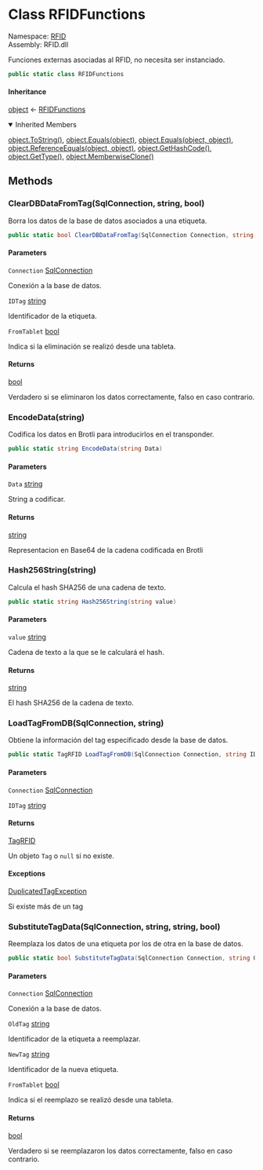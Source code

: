 # <a id="RFID_RFIDFunctions"></a> Class RFIDFunctions

Namespace: [RFID](RFID.md)  
Assembly: RFID.dll  

Funciones externas asociadas al RFID, no necesita ser instanciado.

```csharp
public static class RFIDFunctions
```

#### Inheritance

[object](https://learn.microsoft.com/dotnet/api/system.object) ← 
[RFIDFunctions](RFID.RFIDFunctions.md)

<details open>
  
<summary>Inherited Members</summary>

[object.ToString\(\)](https://learn.microsoft.com/dotnet/api/system.object.tostring), 
[object.Equals\(object\)](https://learn.microsoft.com/dotnet/api/system.object.equals\#system\-object\-equals\(system\-object\)), 
[object.Equals\(object, object\)](https://learn.microsoft.com/dotnet/api/system.object.equals\#system\-object\-equals\(system\-object\-system\-object\)), 
[object.ReferenceEquals\(object, object\)](https://learn.microsoft.com/dotnet/api/system.object.referenceequals), 
[object.GetHashCode\(\)](https://learn.microsoft.com/dotnet/api/system.object.gethashcode), 
[object.GetType\(\)](https://learn.microsoft.com/dotnet/api/system.object.gettype), 
[object.MemberwiseClone\(\)](https://learn.microsoft.com/dotnet/api/system.object.memberwiseclone)
</details>

## Methods

### <a id="RFID_RFIDFunctions_ClearDBDataFromTag_System_Data_SqlClient_SqlConnection_System_String_System_Boolean_"></a> ClearDBDataFromTag\(SqlConnection, string, bool\)

Borra los datos de la base de datos asociados a una etiqueta.

```csharp
public static bool ClearDBDataFromTag(SqlConnection Connection, string IDTag, bool FromTablet = false)
```

#### Parameters

`Connection` [SqlConnection](https://learn.microsoft.com/dotnet/api/system.data.sqlclient.sqlconnection)

Conexión a la base de datos.

`IDTag` [string](https://learn.microsoft.com/dotnet/api/system.string)

Identificador de la etiqueta.

`FromTablet` [bool](https://learn.microsoft.com/dotnet/api/system.boolean)

Indica si la eliminación se realizó desde una tableta.

#### Returns

 [bool](https://learn.microsoft.com/dotnet/api/system.boolean)

Verdadero si se eliminaron los datos correctamente, falso en caso contrario.

### <a id="RFID_RFIDFunctions_EncodeData_System_String_"></a> EncodeData\(string\)

Codifica los datos en Brotli para introducirlos en el transponder.

```csharp
public static string EncodeData(string Data)
```

#### Parameters

`Data` [string](https://learn.microsoft.com/dotnet/api/system.string)

String a codificar.

#### Returns

 [string](https://learn.microsoft.com/dotnet/api/system.string)

Representacion en Base64 de la cadena codificada en Brotli

### <a id="RFID_RFIDFunctions_Hash256String_System_String_"></a> Hash256String\(string\)

Calcula el hash SHA256 de una cadena de texto.

```csharp
public static string Hash256String(string value)
```

#### Parameters

`value` [string](https://learn.microsoft.com/dotnet/api/system.string)

Cadena de texto a la que se le calculará el hash.

#### Returns

 [string](https://learn.microsoft.com/dotnet/api/system.string)

El hash SHA256 de la cadena de texto.

### <a id="RFID_RFIDFunctions_LoadTagFromDB_System_Data_SqlClient_SqlConnection_System_String_"></a> LoadTagFromDB\(SqlConnection, string\)

Obtiene la información del tag especificado desde la base de datos.

```csharp
public static TagRFID LoadTagFromDB(SqlConnection Connection, string IDTag)
```

#### Parameters

`Connection` [SqlConnection](https://learn.microsoft.com/dotnet/api/system.data.sqlclient.sqlconnection)

`IDTag` [string](https://learn.microsoft.com/dotnet/api/system.string)

#### Returns

 [TagRFID](RFID.TagRFID.md)

Un objeto <code>Tag</code> o <code>null</code> si no existe.

#### Exceptions

 [DuplicatedTagException](RFID.DuplicatedTagException.md)

Si existe más de un tag

### <a id="RFID_RFIDFunctions_SubstituteTagData_System_Data_SqlClient_SqlConnection_System_String_System_String_System_Boolean_"></a> SubstituteTagData\(SqlConnection, string, string, bool\)

Reemplaza los datos de una etiqueta por los de otra en la base de datos.

```csharp
public static bool SubstituteTagData(SqlConnection Connection, string OldTag, string NewTag, bool FromTablet = false)
```

#### Parameters

`Connection` [SqlConnection](https://learn.microsoft.com/dotnet/api/system.data.sqlclient.sqlconnection)

Conexión a la base de datos.

`OldTag` [string](https://learn.microsoft.com/dotnet/api/system.string)

Identificador de la etiqueta a reemplazar.

`NewTag` [string](https://learn.microsoft.com/dotnet/api/system.string)

Identificador de la nueva etiqueta.

`FromTablet` [bool](https://learn.microsoft.com/dotnet/api/system.boolean)

Indica si el reemplazo se realizó desde una tableta.

#### Returns

 [bool](https://learn.microsoft.com/dotnet/api/system.boolean)

Verdadero si se reemplazaron los datos correctamente, falso en caso contrario.

